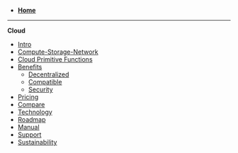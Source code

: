 - [**Home**](@threefold_home)
----------
**Cloud**
- [Intro](cloud_intro)
- [Compute-Storage-Network](cloud_products)
- [Cloud Primitive Functions](!@tfgrid_primitives)
- [Benefits](cloud_usp)
  - [Decentralized](usp_decentralized) 
  - [Compatible](usp_compatible) 
  - [Security](usp_secure)  
- [Pricing](pricing)
- [Compare](!@cloud_compare_home)
- [Technology](@technology)
- [Roadmap](roadmap_grid)
- [Manual](!@manual:manual3_home_new)
- [Support](support)
- [Sustainability](carbon_double_win)

<!-- - [Videos](@generic_video) -->
<!-- - [Definitions & Concepts](@definitions_concepts) -->
<!-- - [About](@about) -->
<!-- - [Grid3 Specs](@specs_tfgrid3_home) -->
  <!-- - [Architecture](@cloud_architecture) -->
